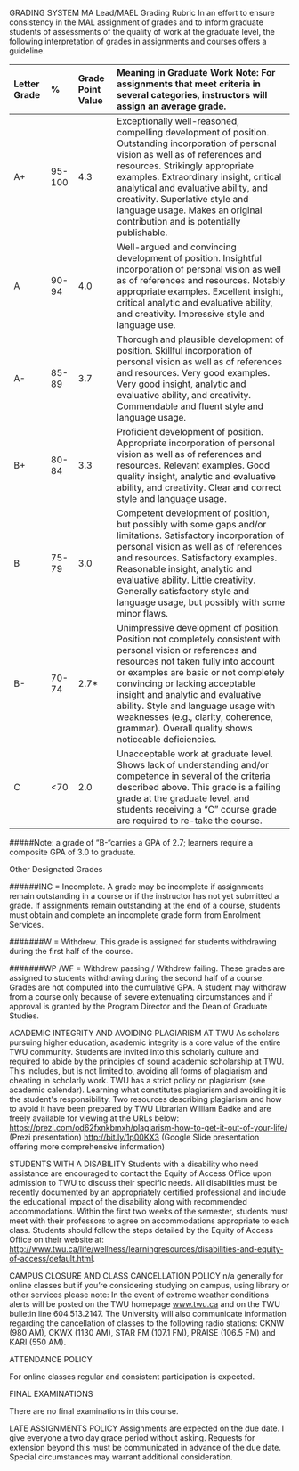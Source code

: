 GRADING SYSTEM
MA Lead/MAEL Grading Rubric
In an effort to ensure consistency in the MAL assignment of grades and to inform graduate students of assessments of the quality of work at the graduate level, the following interpretation of grades in assignments and courses offers a guideline.

|Letter Grade|%|Grade Point Value|Meaning in Graduate Work Note: For assignments that meet criteria in several categories, instructors will assign an average grade.|
|:---|:---|:---|:---| 
|A+|95-100|4.3|Exceptionally well-reasoned, compelling development of position. Outstanding incorporation of personal vision as well as of references and resources. Strikingly appropriate examples. Extraordinary insight, critical analytical and evaluative ability, and creativity. Superlative style and language usage. Makes an original contribution and is potentially publishable.|
|A|90-94|4.0|Well-argued and convincing development of position. Insightful incorporation of personal vision as well as of references and resources. Notably appropriate examples. Excellent insight, critical analytic and evaluative ability, and creativity. Impressive style and language use.|
|A-|85-89|3.7|Thorough and plausible development of position. Skillful incorporation of personal vision as well as of references and resources. Very good examples. Very good insight, analytic and evaluative ability, and creativity. Commendable and fluent style and language usage.|
|B+|80-84|3.3|Proficient development of position. Appropriate incorporation of personal vision as well as of references and resources. Relevant examples. Good quality insight, analytic and evaluative ability, and creativity. Clear and correct style and language usage.|
|B|75-79|3.0|Competent development of position, but possibly with some gaps and/or limitations. Satisfactory incorporation of personal vision as well as of references and resources. Satisfactory examples. Reasonable insight, analytic and evaluative ability. Little creativity. Generally satisfactory style and language usage, but possibly with some minor flaws.|
|B-|70-74|2.7*|Unimpressive development of position. Position not completely consistent with personal vision or references and resources not taken fully into account or examples are basic or not completely convincing or lacking acceptable insight and analytic and evaluative ability. Style and language usage with weaknesses (e.g., clarity, coherence, grammar). Overall quality shows noticeable deficiencies.|
|C|<70|2.0|Unacceptable work at graduate level. Shows lack of understanding and/or competence in several of the criteria described above. This grade is a failing grade at the graduate level, and students receiving a “C” course grade are required to re-take the course.|
#####Note: a grade of “B-“carries a GPA of 2.7; learners require a composite GPA of 3.0 to graduate.

Other Designated Grades

######INC = Incomplete. 
A grade may be incomplete if assignments remain outstanding in a course or if the instructor has not yet submitted a grade. If assignments remain outstanding at the end of a course, students must obtain and complete an incomplete grade form from Enrolment Services.

#######W = Withdrew. 
This grade is assigned for students withdrawing during the first half of the course.

#######WP /WF = Withdrew passing / Withdrew failing. 
These grades are assigned to students withdrawing during the second half of a course. Grades are not computed into the cumulative GPA. A student may withdraw from a course only because of severe extenuating circumstances and if approval is granted by the Program Director and the Dean of Graduate Studies.   

ACADEMIC INTEGRITY AND AVOIDING PLAGIARISM AT TWU
As scholars pursuing higher education, academic integrity is a core value of the entire TWU community. Students are invited into this scholarly culture and required to abide by the principles of sound academic scholarship at TWU. This includes, but is not limited to, avoiding all forms of plagiarism and cheating in scholarly work. TWU has a strict policy on plagiarism (see academic calendar). Learning what constitutes plagiarism and avoiding it is the student's responsibility. Two resources describing plagiarism and how to avoid it have been prepared by TWU Librarian William Badke and are freely available for viewing at the URLs below:
https://prezi.com/od62fxnkbmxh/plagiarism-how-to-get-it-out-of-your-life/ (Prezi presentation)
http://bit.ly/1p00KX3   (Google Slide presentation offering more comprehensive information)

STUDENTS WITH A DISABILITY
Students with a disability who need assistance are encouraged to contact the Equity of Access Office upon admission to TWU to discuss their specific needs. All disabilities must be recently documented by an appropriately certified professional and include the educational impact of the disability along with recommended accommodations. Within the first two weeks of the semester, students must meet with their professors to agree on accommodations appropriate to each class. Students should follow the steps detailed by the Equity of Access Office on their website at: http://www.twu.ca/life/wellness/learningresources/disabilities-and-equity-of-access/default.html. 

CAMPUS CLOSURE AND CLASS CANCELLATION POLICY
n/a generally for online classes but if you’re considering studying on campus, using library or other services please note:  In the event of extreme weather conditions alerts will be posted on the TWU homepage www.twu.ca and on the TWU bulletin line 604.513.2147. The University will also communicate information regarding the cancellation of classes to the following radio stations: CKNW (980 AM), CKWX (1130 AM), STAR FM (107.1 FM), PRAISE (106.5 FM) and KARI (550 AM). 

ATTENDANCE POLICY

For online classes regular and consistent participation is expected. 

FINAL EXAMINATIONS

There are no final examinations in this course.


LATE ASSIGNMENTS POLICY
Assignments are expected on the due date.  I give everyone a two day grace period without asking.  Requests for extension beyond this must be communicated in advance of the due date. Special circumstances may warrant additional consideration.
